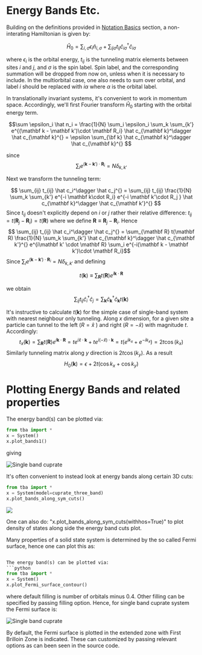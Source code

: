 # Energy Bands Etc.

Building on the definitions provided in [Notation Basics](docs/basics.md) section, a non-interating Hamiltonian is given by:

$$ \hat H_0 = \sum_{i,\sigma} \epsilon_i \hat n_{i,\sigma} + \sum_{ij\sigma} t_{ij} \hat c_{i\sigma} ^\dagger \hat c_{i\sigma} $$

where $\epsilon_i$ is the orbital energy, $t_{ij}$ is the tunneling matrix elements between sites $i$ and $j$, and $\sigma$ is the spin label. Spin label, and the corresponding summation will be dropped from now on, unless when it is necessary to include. In the multiorbital case, one also needs to sum over orbital, and label $i$ should be replaced with $i\alpha$ where $\alpha$ is the orbital label.

In translationally invariant systems, it's convenient to work in momentum space. Accordingly, we'll first Fourier transform $\hat H_0$ starting with the orbital energy term.

```math
\sum \epsilon_i \hat n_i = \frac{1}{N} \sum_i \epsilon_i \sum_k \sum_{k'} e^{(\mathbf k - \mathbf k')\cdot \mathbf R_i} \hat c_{\mathbf k}^\dagger \hat c_{\mathbf k}^{} = \epsilon \sum_{\bf k} \hat c_{\mathbf k}^\dagger \hat c_{\mathbf k}^{} 
```
since
$$ \sum_i e^{(\mathbf k - \mathbf k')\cdot \mathbf R_i} = N \delta_{k,k'} $$

Next we transform the tunneling term:

$$ \sum_{ij} t_{ij} \hat c_i^\dagger \hat c_j^{} = \sum_{ij} t_{ij} \frac{1}{N} \sum_k \sum_{k'} e^{-i \mathbf k\cdot R_i} e^{-i \mathbf k'\cdot R_j } \hat c_{\mathbf k}^\dagger \hat c_{\mathbf k'}^{} $$
Since $t_{ij}$ doesn't explicitly depend on $i$ or $j$ rather their relative difference: $t_{ij} = t(\mathbf R_j - \mathbf R_i) = t(\mathbf R)$ where we define $\mathbf R \equiv \mathbf R_j - \mathbf R_i$. Hence
$$ \sum_{ij} t_{ij} \hat c_i^\dagger \hat c_j^{} = \sum_{\mathbf R} t(\mathbf R) \frac{1}{N} \sum_k \sum_{k'} \hat c_{\mathbf k}^\dagger \hat c_{\mathbf k'}^{} e^{i\mathbf k' \cdot \mathbf R} \sum_i e^{-i(\mathbf k - \mathbf k')\cdot \mathbf R_i}$$
Since $\sum_i e^{(\mathbf k - \mathbf k')\cdot \mathbf R_i} = N \delta_{k,k'}$ and defining

$$ t(\mathbf k) \equiv \sum_{\mathbf R} t(\mathbf R) e^{i\mathbf k \cdot \mathbf R} $$

we obtain
$$ \sum_{ij} t_{ij} \hat c_i^\dagger \hat c_j^{} =  \sum_{\mathbf k} \hat c_{\mathbf k}^\dagger \hat c_{\mathbf k}^{} t(\mathbf k)$$

It's instructive to calculate $t(\mathbf k)$ for the simple case of single-band system with nearest neighbour only tunneling. Along $x$ dimension, for a given site a particle can tunnel to the left ($R = \hat x$ ) and right ($R= - \hat x$) with magnitude $t$. Accordingly:
$$ t_x(\mathbf k) =  \sum_{\mathbf R} t(\mathbf R) e^{i\mathbf k \cdot \mathbf R} = te^{i \hat x \cdot \mathbf k} + te^{i (-\hat x) \cdot \mathbf k} = t(e^{ik_x} + e^{-ik_x}) = 2t\cos(k_x)$$
Similarly tunneling matrix along $y$ direction is $2t\cos(k_y)$. As a result
$$ H_0(\mathbf k) = \epsilon + 2t\left( \cos k_x + \cos k_y\right) $$

# Plotting Energy Bands and related properties

The energy band(s) can be plotted via:
```python
from tba import *
x = System()
x.plot_bands1()
```
giving

![Single band cuprate](images/tetra/cuprate_single_band_energy_bands.png)

It's often convenient to instead look at energy bands along certain 3D cuts:
```python
from tba import *
x = System(model=cuprate_three_band)
x.plot_bands_along_sym_cuts()
```

![](images/tetra/cuprate_three_band_energy_band_cuts.png)

One can also do: "x.plot_bands_along_sym_cuts(withhos=True)" to plot density of states along side the energy band cuts plot.

Many properties of a solid state system is determined by the so called Fermi surface, hence one can plot this as:
```python

The energy band(s) can be plotted via:
```python
from tba import *
x = System()
x.plot_Fermi_surface_contour()
```
where default filling is number of orbitals minus 0.4. Other filling can be specified by passing filling option. Hence, for single band cuprate system the Fermi surface is:

![Single band cuprate](images/tetra/cuprate_single_band_fermi_surface.png)

By default, the Fermi surface is plotted in the extended zone with First Brilloin Zone is indicated. These can customized by passing relevant options as can been seen in the source code.
